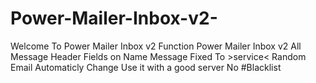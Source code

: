 # Power-Mailer-Inbox-v2-
Welcome To Power Mailer Inbox v2  Function Power Mailer Inbox v2 All Message Header Fields on Name Message Fixed To >service&lt; Random Email Automaticly Change Use it with a good server No #Blacklist 
